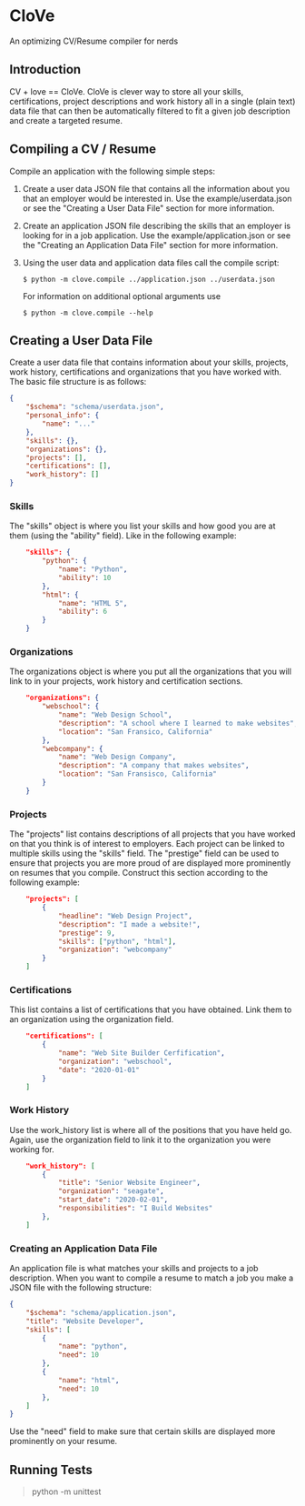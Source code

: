 # CloVe
An optimizing CV/Resume compiler for nerds

## Introduction
CV + love == CloVe. CloVe is clever way to store all your skills,
certifications, project descriptions and work history all in a single 
(plain text) data file that can then be automatically filtered to fit a given 
job description and create a targeted resume.

## Compiling a CV / Resume
Compile an application with the following simple steps:

1. Create a user data JSON file that contains all the information about you 
   that an employer would be interested in. Use the example/userdata.json or 
   see the "Creating a User Data File" section for more information.

2. Create an application JSON file describing the skills that an employer
   is looking for in a job application. Use the example/application.json or
   see the "Creating an Application Data File" section for more information.

3. Using the user data and application data files call the compile script:
   ```
   $ python -m clove.compile ../application.json ../userdata.json
   ```
   For information on additional optional arguments use
   ```
   $ python -m clove.compile --help
   ```

## Creating a User Data File
Create a user data file that contains information about your skills, projects,
work history, certifications and organizations that you have worked with. The 
basic file structure is as follows:

```json
{
    "$schema": "schema/userdata.json",
    "personal_info": {
        "name": "..."
    },
    "skills": {},
    "organizations": {},
    "projects": [],
    "certifications": [],
    "work_history": []
}
```

### Skills
The "skills" object is where you list your skills and how good you are
at them (using the "ability" field). Like in the following example:

```json
    "skills": {
        "python": {
            "name": "Python",
            "ability": 10
        },
        "html": {
            "name": "HTML 5",
            "ability": 6
        }
    }
```
### Organizations
The organizations object is where you put all the organizations that you will
link to in your projects, work history and certification sections. 

```json
    "organizations": {
        "webschool": {
            "name": "Web Design School",
            "description": "A school where I learned to make websites",
            "location": "San Fransico, California"
        },
        "webcompany": {
            "name": "Web Design Company",
            "description": "A company that makes websites",
            "location": "San Fransisco, California"
        }
    }
```

### Projects
The "projects" list contains descriptions of all projects that you have 
worked on that you think is of interest to employers. Each project can be 
linked to multiple skills using the "skills" field. The "prestige" field 
can be used to ensure that projects you are more proud of are displayed 
more prominently on resumes that you compile. Construct this section 
according to the following example:

```json
    "projects": [
        {
            "headline": "Web Design Project",
            "description": "I made a website!",
            "prestige": 9,
            "skills": ["python", "html"],
            "organization": "webcompany"
        }
    ]
```

### Certifications
This list contains a list of certifications that you have obtained. Link them
to an organization using the organization field.

```json
    "certifications": [
        {
            "name": "Web Site Builder Cerfification",
            "organization": "webschool",
            "date": "2020-01-01"
        }
    ]
```

### Work History
Use the work_history list is where all of the positions that you have held go. 
Again, use the organization field to link it to the organization you were 
working for.

```json
    "work_history": [
        {
            "title": "Senior Website Engineer",
            "organization": "seagate",
            "start_date": "2020-02-01",
            "responsibilities": "I Build Websites"
        },
    ]

```

### Creating an Application Data File
An application file is what matches your skills and projects to a job
description. When you want to compile a resume to match a job you make a 
JSON file with the following structure:

```json
{
    "$schema": "schema/application.json",
    "title": "Website Developer",
    "skills": [
        {
            "name": "python",
            "need": 10
        },
        {
            "name": "html",
            "need": 10
        },
    ]
}
```

Use the "need" field to make sure that certain skills are displayed more
prominently on your resume.

## Running Tests

> python -m unittest